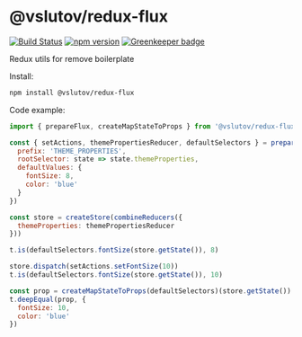 # @vslutov/redux-flux

[![Build Status](https://travis-ci.org/vslutov/redux-flux.svg?branch=master)](https://travis-ci.org/vslutov/redux-flux)
[![npm version](https://badge.fury.io/js/%40vslutov%2Fredux-flux.svg)](https://badge.fury.io/js/%40vslutov%2Fredux-flux) [![Greenkeeper badge](https://badges.greenkeeper.io/vslutov/redux-flux.svg)](https://greenkeeper.io/)

Redux utils for remove boilerplate

Install:
```sh
npm install @vslutov/redux-flux
```

Code example:

```js
import { prepareFlux, createMapStateToProps } from '@vslutov/redux-flux'

const { setActions, themePropertiesReducer, defaultSelectors } = prepareFlux({
  prefix: 'THEME_PROPERTIES',
  rootSelector: state => state.themeProperties,
  defaultValues: {
    fontSize: 8,
    color: 'blue'
  }
})

const store = createStore(combineReducers({
  themeProperties: themePropertiesReducer
}))

t.is(defaultSelectors.fontSize(store.getState()), 8)

store.dispatch(setActions.setFontSize(10))
t.is(defaultSelectors.fontSize(store.getState()), 10)

const prop = createMapStateToProps(defaultSelectors)(store.getState())
t.deepEqual(prop, {
  fontSize: 10,
  color: 'blue'
})
```
